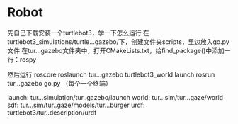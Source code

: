 # Robot
先自己下载安装一个turtlebot3，学一下怎么运行
在turtlebot3_simulations/turtle...gazebo/下，创建文件夹scripts，里边放入go.py文件
在tur...gazebo文件夹中，打开CMakeLists.txt，给find_package()中添加一行：rospy

然后运行
roscore
roslaunch tur...gazebo turtlebot3_world.launch
rosrun tur...gazebo go.py
（每个一个终端）

launch: tur...simulation/tur..gazebo/launch
world: tur...sim/tur...gaze/world
sdf: tur...sim/tur..gaze/models/tur...burger
urdf: turtlebot3/tur..description/urdf
